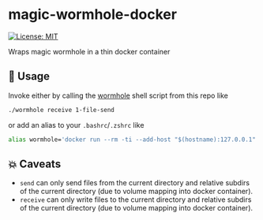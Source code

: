 # magic-wormhole-docker
<a href="https://github.com/floj/magic-wormhole-docker/blob/master/LICENSE">
  <img alt="License: MIT" src="https://img.shields.io/badge/license-MIT-yellow.svg" target="_blank" />
</a>

Wraps magic wormhole in a thin docker container

## :rocket: Usage

Invoke either by calling the [wormhole](wormhole) shell script from this repo like

```sh
./wormhole receive 1-file-send
```

or add an alias to your `.bashrc`/`.zshrc` like

```sh
alias wormhole='docker run --rm -ti --add-host "$(hostname):127.0.0.1" --network=host -v "$(pwd):/app" -e "SU_UID=$(id -u)" -e "SU_GID=$(id -g)" floj/magic-wormhole wormhole'
```

## :boom: Caveats
- `send` can only send files from the current directory and relative subdirs of the current directory (due to volume mapping into docker container).
- `receive` can only write files to the current directory and relative subdirs of the current directory (due to volume mapping into docker container).
